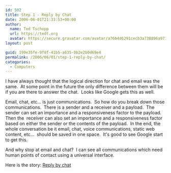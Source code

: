 ```yaml
---
id: 502
title: Step 1 - Reply by Chat
date: 2006-06-01T21:33:53+00:00
author:
  name: Ted Tschopp
  url: https://tedt.org
  avatar: https://secure.gravatar.com/avatar/a76b4d6291cecb3a738896a971bfb903?s=512&d=mp&r=g
layout: post

guid: 199e35fe-9f8f-41b5-a635-0b2e2b0d69e4
permalink: /2006/06/01/step-1-reply-by-chat/
categories:
  - Computers
---
```

I have always thought that the logical direction for chat and email was the same.&#160; At some point in the future the only difference between them will be if you are there to answer the chat.&#160; Looks like Google gets this as well.&#160; 

Email, chat, etc&#8230; is just communications.&#160; So how do you break down those communications.&#160; There is a sender and a receiver and a payload.&#160; The sender can set an importance and a responsiveness factor to the payload.&#160; Then the&#160; receiver can also set an importance and a responsiveness factor based on either the sender or the contents of the payload.&#160; In the end, the whole conversation be it email, chat, voice communications, static web content, etc&#8230;&#160; should be saved in one space.&#160; It's good to see Google start to get this. 

And why stop at email and chat?&#160; I can see all communications which need human points of contact using a universal interface. 

Here is the story: [Reply by chat](http://googleblog.blogspot.com/2006/06/reply-by-chat.html)